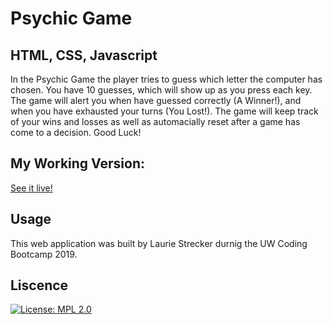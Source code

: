 # Psychic Game
## HTML, CSS, Javascript

In the Psychic Game the player tries to guess which letter the computer has chosen. You have 10 guesses, which will show up as you press each key. The game will alert you when have guessed correctly (A Winner!), and when you have exhausted your turns (You Lost!). The game will keep track of your wins and losses as well as automacially reset after a game has come to a decision. Good Luck! 

## My Working Version:
<!--![Psychic Game]()-->
[See it live!](https://lauriestrecker.github.io/Psychic-Game/)

## Usage

This web application was built by Laurie Strecker durnig the UW Coding Bootcamp 2019.

## Liscence

[![License: MPL 2.0](https://img.shields.io/badge/License-MPL%202.0-brightgreen.svg)](https://opensource.org/licenses/MPL-2.0)
